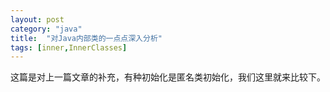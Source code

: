 ```yaml
---
layout: post
category: "java"
title:  "对Java内部类的一点点深入分析"
tags: [inner,InnerClasses]
---
```


这篇是对上一篇文章的补充，有种初始化是匿名类初始化，我们这里就来比较下。
